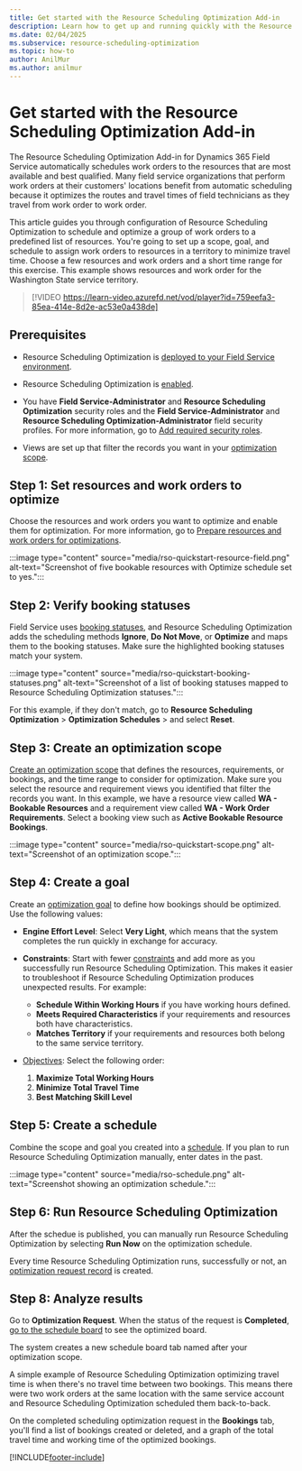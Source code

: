 ```yaml
---
title: Get started with the Resource Scheduling Optimization Add-in
description: Learn how to get up and running quickly with the Resource Scheduling Optimization Add-in for Field Service.
ms.date: 02/04/2025
ms.subservice: resource-scheduling-optimization
ms.topic: how-to
author: AnilMur
ms.author: anilmur
---
```


# Get started with the Resource Scheduling Optimization Add-in

The Resource Scheduling Optimization Add-in for Dynamics 365 Field Service automatically schedules work orders to the resources that are most available and best qualified. Many field service organizations that perform work orders at their customers' locations benefit from automatic scheduling because it optimizes the routes and travel times of field technicians as they travel from work order to work order.

This article guides you through configuration of Resource Scheduling Optimization to schedule and optimize a group of work orders to a predefined list of resources. You're going to set up a scope, goal, and schedule to assign work orders to resources in a territory to minimize travel time. Choose a few resources and work orders and a short time range for this exercise. This example shows resources and work order for the Washington State service territory.

> [!VIDEO https://learn-video.azurefd.net/vod/player?id=759eefa3-85ea-414e-8d2e-ac53e0a438de]

## Prerequisites

- Resource Scheduling Optimization is [deployed to your Field Service environment](rso-deployment.md).

- Resource Scheduling Optimization is [enabled](rso-configuration.md#enable-resource-scheduling-optimization).

- You have **Field Service-Administrator** and **Resource Scheduling Optimization** security roles and the **Field Service-Administrator** and **Resource Scheduling Optimization-Administrator** field security profiles. For more information, go to [Add required security roles](rso-configuration.md#add-required-security-roles-to-users-who-configure-and-run-resource-scheduling-optimization).

- Views are set up that filter the records you want in your [optimization scope](rso-optimization-scope.md).

## Step 1: Set resources and work orders to optimize

Choose the resources and work orders you want to optimize and enable them for optimization. For more information, go to [Prepare resources and work orders for optimizations](rso-configuration.md).  

:::image type="content" source="media/rso-quickstart-resource-field.png" alt-text="Screenshot of five bookable resources with Optimize schedule set to yes.":::

## Step 2: Verify booking statuses

Field Service uses [booking statuses](set-up-booking-statuses.md), and Resource Scheduling Optimization adds the scheduling methods **Ignore**, **Do Not Move**, or **Optimize** and maps them to the booking statuses. Make sure the highlighted booking statuses match your system.

:::image type="content" source="media/rso-quickstart-booking-statuses.png" alt-text="Screenshot of a list of booking statuses mapped to Resource Scheduling Optimization statuses.":::

For this example, if they don't match, go to **Resource Scheduling Optimization** > **Optimization Schedules** > and select **Reset**.

## Step 3: Create an optimization scope

[Create an optimization scope](rso-optimization-scope.md) that defines the resources, requirements, or bookings, and the time range to consider for optimization. Make sure you select the resource and requirement views you identified that filter the records you want. In this example, we have a resource view called **WA - Bookable Resources** and a requirement view called **WA - Work Order Requirements**. Select a booking view such as **Active Bookable Resource Bookings**.

:::image type="content" source="media/rso-quickstart-scope.png" alt-text="Screenshot of an optimization scope.":::

## Step 4: Create a goal

Create an [optimization goal](rso-optimization-goal.md) to define how bookings should be optimized. Use the following values:

- **Engine Effort Level**: Select **Very Light**, which means that the system completes the run quickly in exchange for accuracy.

- **Constraints**: Start with fewer [constraints](rso-optimization-goal.md#understand-constraints) and add more as you successfully run Resource Scheduling Optimization. This makes it easier to troubleshoot if Resource Scheduling Optimization produces unexpected results. For example:

  - **Schedule Within Working Hours** if you have working hours defined.
  - **Meets Required Characteristics** if your requirements and resources both have characteristics.
  - **Matches Territory** if your requirements and resources both belong to the same service territory.

- [Objectives](rso-optimization-goal.md#understand-objectives): Select the following order:

  1. **Maximize Total Working Hours**
  1. **Minimize Total Travel Time**
  1. **Best Matching Skill Level**

## Step 5: Create a schedule

Combine the scope and goal you created into a [schedule](rso-optimization-schedule.md). If you plan to run Resource Scheduling Optimization manually, enter dates in the past.

:::image type="content" source="media/rso-schedule.png" alt-text="Screenshot showing an optimization schedule.":::

## Step 6: Run Resource Scheduling Optimization

After the schedue is published, you can manually run Resource Scheduling Optimization by selecting **Run Now** on the optimization schedule.

Every time Resource Scheduling Optimization runs, successfully or not, an [optimization request record](rso-optimization-schedule.md#review-optimization-requests) is created.

## Step 8: Analyze results

Go to **Optimization Request**. When the status of the request is **Completed**, [go to the schedule board](work-with-schedule-board.md) to see the optimized board.

The system creates a new schedule board tab named after your optimization scope.

A simple example of Resource Scheduling Optimization optimizing travel time is when there's no travel time between two bookings. This means there were two work orders at the same location with the same service account and Resource Scheduling Optimization scheduled them back-to-back.

On the completed scheduling optimization request in the **Bookings** tab, you'll find a list of bookings created or deleted, and a graph of the total travel time and working time of the optimized bookings.

[!INCLUDE[footer-include](../includes/footer-banner.md)]
